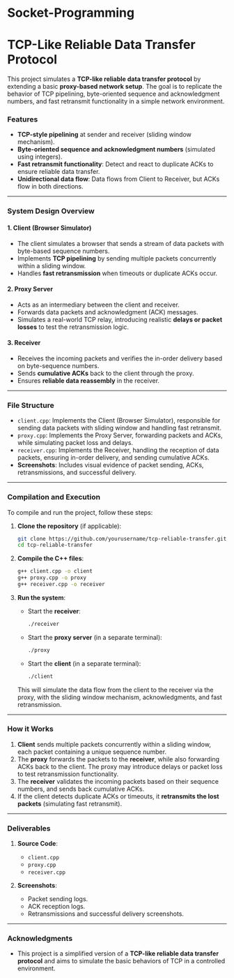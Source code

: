 # Socket-Programming
# TCP-Like Reliable Data Transfer Protocol

This project simulates a **TCP-like reliable data transfer protocol** by extending a basic **proxy-based network setup**. The goal is to replicate the behavior of TCP pipelining, byte-oriented sequence and acknowledgment numbers, and fast retransmit functionality in a simple network environment.

### **Features**
- **TCP-style pipelining** at sender and receiver (sliding window mechanism).
- **Byte-oriented sequence and acknowledgment numbers** (simulated using integers).
- **Fast retransmit functionality**: Detect and react to duplicate ACKs to ensure reliable data transfer.
- **Unidirectional data flow**: Data flows from Client to Receiver, but ACKs flow in both directions.

---

### **System Design Overview**

#### **1. Client (Browser Simulator)**
- The client simulates a browser that sends a stream of data packets with byte-based sequence numbers.
- Implements **TCP pipelining** by sending multiple packets concurrently within a sliding window.
- Handles **fast retransmission** when timeouts or duplicate ACKs occur.
  
#### **2. Proxy Server**
- Acts as an intermediary between the client and receiver.
- Forwards data packets and acknowledgment (ACK) messages.
- Simulates a real-world TCP relay, introducing realistic **delays or packet losses** to test the retransmission logic.

#### **3. Receiver**
- Receives the incoming packets and verifies the in-order delivery based on byte-sequence numbers.
- Sends **cumulative ACKs** back to the client through the proxy.
- Ensures **reliable data reassembly** in the receiver.

---

### **File Structure**

- `client.cpp`: Implements the Client (Browser Simulator), responsible for sending data packets with sliding window and handling fast retransmit.
- `proxy.cpp`: Implements the Proxy Server, forwarding packets and ACKs, while simulating packet loss and delays.
- `receiver.cpp`: Implements the Receiver, handling the reception of data packets, ensuring in-order delivery, and sending cumulative ACKs.
- **Screenshots**: Includes visual evidence of packet sending, ACKs, retransmissions, and successful delivery.

---

### **Compilation and Execution**

To compile and run the project, follow these steps:

1. **Clone the repository** (if applicable):
    ```bash
    git clone https://github.com/yourusername/tcp-reliable-transfer.git
    cd tcp-reliable-transfer
    ```

2. **Compile the C++ files**:
    ```bash
    g++ client.cpp -o client
    g++ proxy.cpp -o proxy
    g++ receiver.cpp -o receiver
    ```

3. **Run the system**:
    - Start the **receiver**:
      ```bash
      ./receiver
      ```
    - Start the **proxy server** (in a separate terminal):
      ```bash
      ./proxy
      ```
    - Start the **client** (in a separate terminal):
      ```bash
      ./client
      ```

   This will simulate the data flow from the client to the receiver via the proxy, with the sliding window mechanism, acknowledgments, and fast retransmission.

---

### **How it Works**

1. **Client** sends multiple packets concurrently within a sliding window, each packet containing a unique sequence number.
2. The **proxy** forwards the packets to the **receiver**, while also forwarding ACKs back to the client. The proxy may introduce delays or packet loss to test retransmission functionality.
3. The **receiver** validates the incoming packets based on their sequence numbers, and sends back cumulative ACKs.
4. If the client detects duplicate ACKs or timeouts, it **retransmits the lost packets** (simulating fast retransmit).

---

### **Deliverables**

1. **Source Code**:
   - `client.cpp`
   - `proxy.cpp`
   - `receiver.cpp`
   
2. **Screenshots**:
   - Packet sending logs.
   - ACK reception logs.
   - Retransmissions and successful delivery screenshots.

---

### **Acknowledgments**
- This project is a simplified version of a **TCP-like reliable data transfer protocol** and aims to simulate the basic behaviors of TCP in a controlled environment.
